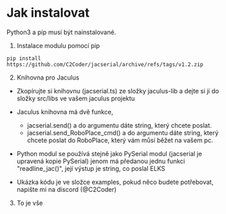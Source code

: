 # Jak instalovat
Python3 a pip musí být nainstalované.

1. Instalace modulu pomocí pip

```
pip install https://github.com/C2Coder/jacserial/archive/refs/tags/v1.2.zip
```

2. Knihovna pro Jaculus
- Zkopírujte si knihovnu (jacserial.ts) ze složky jaculus-lib a dejte si jí do složky src/libs ve vašem jaculus projektu
- Jaculus knihovna má dvě funkce, 
    - jacserial.send() a do argumentu dáte string, který chcete poslat.
    - jacserial.send_RoboPlace_cmd() a do argumentu dáte string, který chcete poslat do RoboPlace, který vám můsí běžet na vašem pc.
- Python modul se používá stejně jako PySerial modul (jacserial je upravená kopie PySerial) jenom má předanou jednu funkci "readline_jac()", její výstup je string, co poslal ELKS

- Ukázka kódu je ve složce examples, pokud něco budete potřebovat, napište mi na discord (@C2Coder)

3. To je vše
